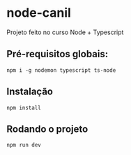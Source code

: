 # node-canil
Projeto feito no curso Node + Typescript

## Pré-requisitos globais:
`npm i -g nodemon typescript ts-node`

## Instalação
`npm install`

## Rodando o projeto
`npm run dev`
